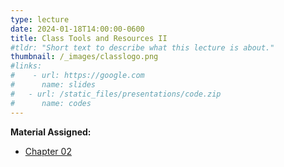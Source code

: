 ```yaml
---
type: lecture
date: 2024-01-18T14:00:00-0600
title: Class Tools and Resources II
#tldr: "Short text to describe what this lecture is about."
thumbnail: /_images/classlogo.png
#links: 
#    - url: https://google.com
#      name: slides
#   - url: /static_files/presentations/code.zip
#      name: codes
---
```

**Material Assigned:**
- [Chapter 02](https://learning.oreilly.com/library/view/high-performance-computing/9780124202153/XHTML/B9780124201583000022/B9780124201583000022.xhtml)